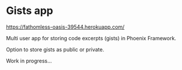 # Gists app

https://fathomless-oasis-39544.herokuapp.com/

Multi user app for storing code excerpts (gists) in Phoenix Framework.

Option to store gists as public or private.

Work in progress...
